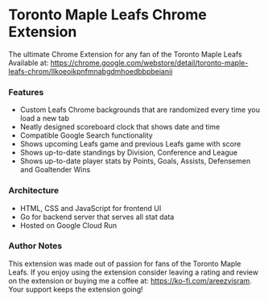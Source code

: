 # Toronto Maple Leafs Chrome Extension
The ultimate Chrome Extension for any fan of the Toronto Maple Leafs
Available at: https://chrome.google.com/webstore/detail/toronto-maple-leafs-chrom/llkoeoikpnfmnabgdmhoedbbpbeianii
### Features
  - Custom Leafs Chrome backgrounds that are randomized every time you load a new tab
  - Neatly designed scoreboard clock that shows date and time
  - Compatible Google Search functionality
  - Shows upcoming Leafs game and previous Leafs game with score
  - Shows up-to-date standings by Division, Conference and League
  - Shows up-to-date player stats by Points, Goals, Assists, Defensemen and Goaltender Wins
  
### Architecture
  - HTML, CSS and JavaScript for frontend UI
  - Go for backend server that serves all stat data
  - Hosted on Google Cloud Run

### Author Notes
This extension was made out of passion for fans of the Toronto Maple Leafs. If you enjoy using the extension consider 
leaving a rating and review on the extension or buying me a coffee at: https://ko-fi.com/areezvisram. Your support keeps
the extension going!